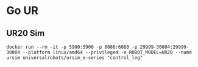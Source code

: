 # Go UR

## UR20 Sim

`docker run --rm -it -p 5900:5900 -p 6080:6080 -p 29999-30004:29999-30004 --platform linux/amd64 --privileged -e ROBOT_MODEL=UR20 --name ursim universalrobots/ursim_e-series "control_log"`
